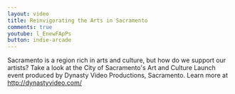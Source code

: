 ```yaml
---
layout: video
title: Reinvigorating the Arts in Sacramento
comments: true
youtube: l_EnewFApPs
button: indie-arcade
---
```


Sacramento is a region rich in arts and culture, but how do we support our artists? Take a look at the City of Sacramento's Art and Culture Launch event produced by Dynasty Video Productions, Sacramento. Learn more at http://dynastyvideo.com/
